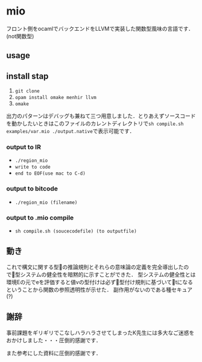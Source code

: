 # mio
フロント側をocamlでバックエンドをLLVMで実装した関数型風味の言語です．(not関数型)

## usage

## install stap
1. `git clone`
2. `opam install omake menhir llvm`
3. `omake`

出力のパターンはデバッグも兼ねて三つ用意しました．とりあえずソースコードを動かしたいときはこのファイルのカレントディレクトリで`sh compile.sh examples/var.mio ./output.native`で表示可能です．

### output to IR
* `./region_mio`
* `write to code`
* `end to EOF(use mac to C-d)`

### output to bitcode
* `./region_mio (filename)`

### output to .mio compile
* `sh compile.sh (soucecodefile) (to outputfile)`

## 動き
これで構文に関する型の推論規則とそれらの意味論の定義を完全導出したので型システムの健全性を暗黙的に示すことができた．
型システムの健全性とは環境Eの元でeを評価すると値vの型付けは必ず型付け規則に基づいてtになるということから関数の参照透明性が示せた．
副作用がないのである種セキュア(?)
## 謝辞
事前課題をギリギリでこなしハラハラさせてしまったK先生には多大なご迷惑をおかけしました・・・圧倒的感謝です．

また参考にした資料に圧倒的感謝です．